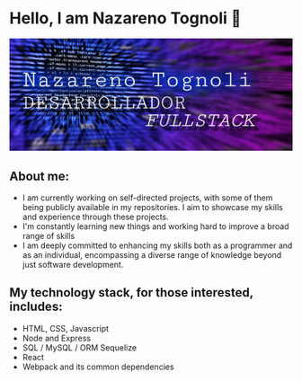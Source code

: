 # Hello, I am Nazareno Tognoli 👋
<img src="banner3.jpg"></img>
## About me:
- I am currently working on self-directed projects, with some of them being publicly available in my repositories. I aim to showcase my skills and experience through these projects.
- I'm constantly learning new things and working hard to improve a broad range of skills
- I am deeply committed to enhancing my skills both as a programmer and as an individual, encompassing a diverse range of knowledge beyond just software development.
## My technology stack, for those interested, includes:
- HTML, CSS, Javascript
- Node and Express
- SQL / MySQL / ORM Sequelize
- React
- Webpack and its common dependencies
